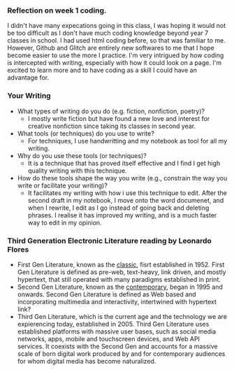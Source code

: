 ### Reflection on week 1 coding.

I didn't have many expecations going in this class, I was hoping it would not be too difficult as I don't have much coding knowledge beyond year 7 classes in school. I had used html coding before, so that was familiar to me. However, Github and Glitch are entirely new softwares to me that I hope become easier to use the more I practice. I'm very intrigued by how coding is intercepted with writing, especially with how it could look on a page. I'm excited to learn more and to have coding as a skill I could have an advantage for. 

### Your Writing

- What types of writing do you do (e.g. fiction, nonfiction, poetry)?
  * I mostly write fiction but have found a new love and interest for creative nonfiction since taking its classes in second year.
- What tools (or techniques) do you use to write?
  * For techniques, I use handwritting and my notebook as tool for all my writing.  
- Why do you use these tools (or techniques)?
  * It is a technique that has proved itself effective and I find I get high quality writing with this technique.
- How do these tools shape the way you write (e.g., constrain the way you write or facilitate your writing)?
  * It facilitates my writing with how i use this technique to edit. After the second draft in my notebook, I move onto the word documenet, and when I rewrite, I edit as I go instead of going back and deleting phrases. I realise it has improved my writing, and is a much faster way to edit in my opinion.


### Third Generation Electronic Literature reading by Leonardo Flores

* First Gen Literature, known as the <u>classic</u>, fisrt established in 1952. First Gen Literature is defined as pre-web, text-heavy, link driven, and mostly hypertext, that still operated with many paradigms established in print.
* Second Gen Literature, known as the <u>contemporary</u>, began in 1995 and onwards. Second Gen Literature is defined as Web based and incorporating multimedia and interactivity, intertwined with hypertext link?
* Third Gen Literature, which is the current age and the technology we are expierencing today, established in 2005. Third Gen Literature uses established platforms with massive user bases, such as social media networks, apps, mobile and touchscreen devices, and Web API services. It coexists with the Second Gen and accounts for a massive scale of born digital work produced by and for contemporary audiences for whom digital media has become naturalized.
